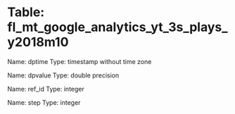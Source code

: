 Table: fl_mt_google_analytics_yt_3s_plays_y2018m10
==================================================

Name: dptime
Type: timestamp without time zone

Name: dpvalue
Type: double precision

Name: ref_id
Type: integer

Name: step
Type: integer


